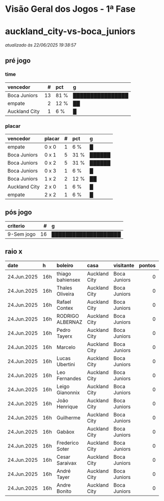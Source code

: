 # Visão Geral dos Jogos - 1ª Fase

# auckland_city-vs-boca_juniors

_atualizado às 22/06/2025 19:38:57_

## pré jogo

### time

| vencedor      |   # | pct   | g                |
|:--------------|----:|:------|:-----------------|
| Boca Juniors  |  13 | 81 %  | ████████████████ |
| empate        |   2 | 12 %  | ██               |
| Auckland City |   1 | 6 %   | █                |

### placar

| vencedor      | placar   |   # | pct   | g      |
|:--------------|:---------|----:|:------|:-------|
| empate        | 0 x 0    |   1 | 6 %   | █      |
| Boca Juniors  | 0 x 1    |   5 | 31 %  | ██████ |
| Boca Juniors  | 0 x 2    |   5 | 31 %  | ██████ |
| Boca Juniors  | 0 x 3    |   1 | 6 %   | █      |
| Boca Juniors  | 1 x 2    |   2 | 12 %  | ██     |
| Auckland City | 2 x 0    |   1 | 6 %   | █      |
| empate        | 2 x 2    |   1 | 6 %   | █      |

## pós jogo

| criterio   |   # | g                    |
|:-----------|----:|:---------------------|
| 9-Sem jogo |  16 | ████████████████████ |

## raio x

| date        | h   | boleiro          | casa          | visitante    |   pontos | criteiro   | bol_placar   | bol_time      | real_placar   | real_time   |
|:------------|:----|:-----------------|:--------------|:-------------|---------:|:-----------|:-------------|:--------------|:--------------|:------------|
| 24.Jun.2025 | 16h | thiago bahiensex | Auckland City | Boca Juniors |        0 | 9-Sem jogo | 0 x 2        | Boca Juniors  | <NA> x <NA>   | empate      |
| 24.Jun.2025 | 16h | Thales Oliveira  | Auckland City | Boca Juniors |        0 | 9-Sem jogo | 0 x 1        | Boca Juniors  | <NA> x <NA>   | empate      |
| 24.Jun.2025 | 16h | Rafael Contex    | Auckland City | Boca Juniors |        0 | 9-Sem jogo | 0 x 1        | Boca Juniors  | <NA> x <NA>   | empate      |
| 24.Jun.2025 | 16h | RODRIGO ALBERNAZ | Auckland City | Boca Juniors |        0 | 9-Sem jogo | 1 x 2        | Boca Juniors  | <NA> x <NA>   | empate      |
| 24.Jun.2025 | 16h | Pedro Tayerx     | Auckland City | Boca Juniors |        0 | 9-Sem jogo | 2 x 0        | Auckland City | <NA> x <NA>   | empate      |
| 24.Jun.2025 | 16h | Marcelo          | Auckland City | Boca Juniors |        0 | 9-Sem jogo | 0 x 2        | Boca Juniors  | <NA> x <NA>   | empate      |
| 24.Jun.2025 | 16h | Lucas Ubertini   | Auckland City | Boca Juniors |        0 | 9-Sem jogo | 0 x 2        | Boca Juniors  | <NA> x <NA>   | empate      |
| 24.Jun.2025 | 16h | Leo Fernandes    | Auckland City | Boca Juniors |        0 | 9-Sem jogo | 0 x 2        | Boca Juniors  | <NA> x <NA>   | empate      |
| 24.Jun.2025 | 16h | Leigo Gianonnix  | Auckland City | Boca Juniors |        0 | 9-Sem jogo | 1 x 2        | Boca Juniors  | <NA> x <NA>   | empate      |
| 24.Jun.2025 | 16h | João Henrique    | Auckland City | Boca Juniors |        0 | 9-Sem jogo | 0 x 2        | Boca Juniors  | <NA> x <NA>   | empate      |
| 24.Jun.2025 | 16h | Guilherme        | Auckland City | Boca Juniors |        0 | 9-Sem jogo | 0 x 1        | Boca Juniors  | <NA> x <NA>   | empate      |
| 24.Jun.2025 | 16h | Gabãox           | Auckland City | Boca Juniors |        0 | 9-Sem jogo | 0 x 1        | Boca Juniors  | <NA> x <NA>   | empate      |
| 24.Jun.2025 | 16h | Frederico Soter  | Auckland City | Boca Juniors |        0 | 9-Sem jogo | 0 x 1        | Boca Juniors  | <NA> x <NA>   | empate      |
| 24.Jun.2025 | 16h | Cesar Saraivax   | Auckland City | Boca Juniors |        0 | 9-Sem jogo | 0 x 3        | Boca Juniors  | <NA> x <NA>   | empate      |
| 24.Jun.2025 | 16h | André Tayer      | Auckland City | Boca Juniors |        0 | 9-Sem jogo | 2 x 2        | empate        | <NA> x <NA>   | empate      |
| 24.Jun.2025 | 16h | Andre Bonito     | Auckland City | Boca Juniors |        0 | 9-Sem jogo | 0 x 0        | empate        | <NA> x <NA>   | empate      |